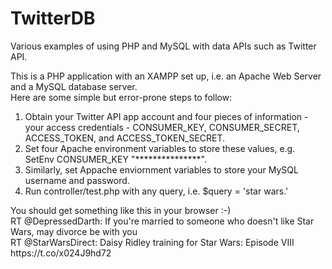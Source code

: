 # TwitterDB
Various examples of using PHP and MySQL with data APIs such as Twitter API.<br>

This is a PHP application with an XAMPP set up, i.e. an Apache Web Server and a MySQL database server.<br>
Here are some simple but error-prone steps to follow:<br>
<ol>
<li>Obtain your Twitter API app account and four pieces of information - your access credentials - CONSUMER_KEY, CONSUMER_SECRET, ACCESS_TOKEN, and ACCESS_TOKEN_SECRET.</li>
<li>Set four Apache environment variables to store these values, e.g. SetEnv CONSUMER_KEY "***************".</li>
<li>Similarly, set Appache enviornment variables to store your MySQL username and password.</li>
<li>Run controller/test.php with any query, i.e. $query = 'star wars.'</li>
</ol>
You should get something like this in your browser :-)<br>
RT @DepressedDarth: If you're married to someone who doesn't like Star Wars, may divorce be with you<br>
RT @StarWarsDirect: Daisy Ridley training for Star Wars: Episode VIII https://t.co/x024J9hd72<br>
